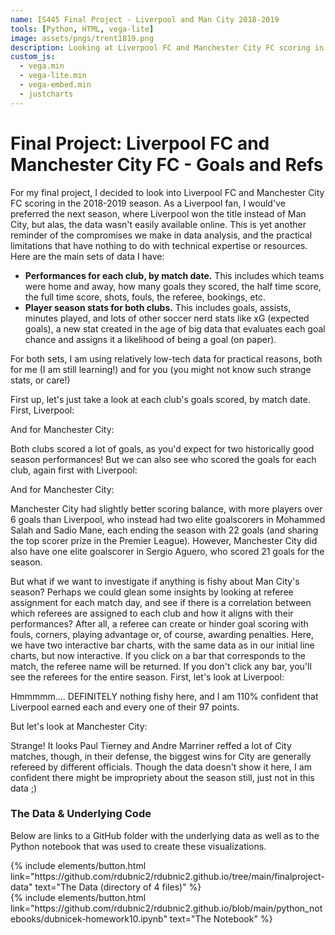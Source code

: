 ```yaml
---
name: IS445 Final Project - Liverpool and Man City 2018-2019
tools: [Python, HTML, vega-lite]
image: assets/pngs/trent1819.png
description: Looking at Liverpool FC and Manchester City FC scoring in 2018-2019 PL season
custom_js:
  - vega.min
  - vega-lite.min
  - vega-embed.min
  - justcharts
---
```



# Final Project: Liverpool FC and Manchester City FC - Goals and Refs

For my final project, I decided to look into Liverpool FC and Manchester City FC scoring in the 2018-2019 season. As a Liverpool fan, I would've preferred the next season, where Liverpool won the title instead of Man City, but alas, the data wasn't easily available online. This is yet another reminder of the compromises we make in data analysis, and the practical limitations that have nothing to do with technical expertise or resources. Here are the main sets of data I have:
* **Performances for each club, by match date.** This includes which teams were home and away, how many goals they scored, the half time score, the full time score, shots, fouls, the referee, bookings, etc.
* **Player season stats for both clubs.** This includes goals, assists, minutes played, and lots of other soccer nerd stats like xG (expected goals), a new stat created in the age of big data that evaluates each goal chance and assigns it a likelihood of being a goal (on paper).

For both sets, I am using relatively low-tech data for practical reasons, both for me (I am still learning!) and for you (you might not know such strange stats, or care!)

First up, let's just take a look at each club's goals scored, by match date. First, Liverpool:

<vegachart schema-url="{{ site.baseurl }}/assets/json/lfc_goals_t.json" style="width: 100%"></vegachart>


And for Manchester City:

<vegachart schema-url="{{ site.baseurl }}/assets/json/city_goals_t_.json" style="width: 100%"></vegachart>


Both clubs scored a lot of goals, as you'd expect for two historically good season performances! But we can also see who scored the goals for each club, again first with Liverpool:

<vegachart schema-url="{{ site.baseurl }}/assets/json/lfc_pg.json" style="width: 100%"></vegachart>


And for Manchester City:

<vegachart schema-url="{{ site.baseurl }}/assets/json/mcfc_pg.json" style="width: 100%"></vegachart>

Manchester City had slightly better scoring balance, with more players over 6 goals than Liverpool, who instead had two elite goalscorers in Mohammed Salah and Sadio Mane, each ending the season with 22 goals (and sharing the top scorer prize in the Premier League). However, Manchester City did also have one elite goalscorer in Sergio Aguero, who scored 21 goals for the season.

But what if we want to investigate if anything is fishy about Man City's season? Perhaps we could glean some insights by looking at referee assignment for each match day, and see if there is a correlation between which referees are assigned to each club and how it aligns with their performances? After all, a referee can create or hinder goal scoring with fouls, corners, playing advantage or, of course, awarding penalties. Here, we have two interactive bar charts, with the same data as in our initial line charts, but now interactive. If you click on a bar that corresponds to the match, the referee name will be returned. If you don't click any bar, you'll see the referees for the entire season. First, let's look at Liverpool:

<vegachart schema-url="{{ site.baseurl }}/assets/json/lfc_g_r.json" style="width: 100%"></vegachart>

Hmmmmm.... DEFINITELY nothing fishy here, and I am 110% confident that Liverpool earned each and every one of their 97 points.

But let's look at Manchester City:

<vegachart schema-url="{{ site.baseurl }}/assets/json/mcfc_g_r.json" style="width: 100%"></vegachart>

Strange! It looks Paul Tierney and Andre Marriner reffed a lot of City matches, though, in their defense, the biggest wins for City are generally refereed by different officials. Though the data doesn't show it here, I am confident there might be impropriety about the season still, just not in this data ;)

### The Data & Underlying Code

Below are links to a GitHub folder with the underlying data as well as to the Python notebook that was used to create these visualizations.
<!-- these are written in a combo of html and liquid --> 

<div class="left">
{% include elements/button.html link="https://github.com/rdubnic2/rdubnic2.github.io/tree/main/finalproject-data" text="The Data (directory of 4 files)" %}
</div>

<div class="right">
{% include elements/button.html link="https://github.com/rdubnic2/rdubnic2.github.io/blob/main/python_notebooks/dubnicek-homework10.ipynb" text="The Notebook" %}
</div>

